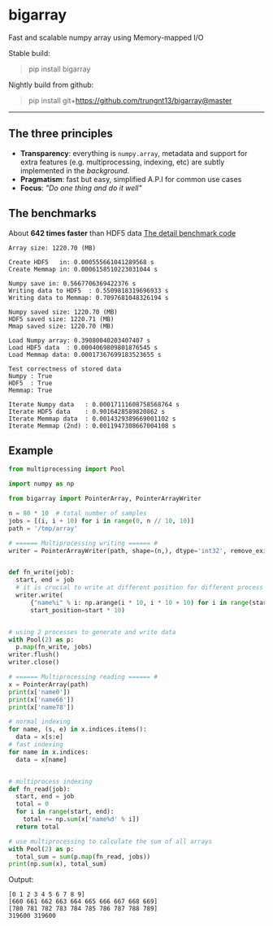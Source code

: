 # bigarray
Fast and scalable numpy array using Memory-mapped I/O

Stable build:
> pip install bigarray

Nightly build from github:
> pip install git+https://github.com/trungnt13/bigarray@master

---
## The three principles

* **Transparency**: everything is `numpy.array`, metadata and support for extra features (e.g. multiprocessing, indexing, etc) are subtly implemented in the _background_.
* **Pragmatism**: fast but easy, simplified A.P.I for common use cases
* **Focus**: _"Do one thing and do it well"_

## The benchmarks

About **642 times faster** than HDF5 data
[The detail benchmark code](https://github.com/trungnt13/bigarray/blob/master/benchmarks/mmap_vs_hdf5.py)
```
Array size: 1220.70 (MB)

Create HDF5   in: 0.000555661041289568 s
Create Memmap in: 0.0006158510223031044 s

Numpy save in: 0.5667706369422376 s
Writing data to HDF5  : 0.5509818319696933 s
Writing data to Memmap: 0.7097681048326194 s

Numpy saved size: 1220.70 (MB)
HDF5 saved size: 1220.71 (MB)
Mmap saved size: 1220.70 (MB)

Load Numpy array: 0.39080040203407407 s
Load HDF5 data  : 0.0004069809801876545 s
Load Memmap data: 0.00017367699183523655 s

Test correctness of stored data
Numpy : True
HDF5  : True
Memmap: True

Iterate Numpy data   : 0.00017111608758568764 s
Iterate HDF5 data    : 0.9016428589820862 s
Iterate Memmap data  : 0.0014329389669001102 s
Iterate Memmap (2nd) : 0.0011947308667004108 s

```

## Example

```python
from multiprocessing import Pool

import numpy as np

from bigarray import PointerArray, PointerArrayWriter

n = 80 * 10  # total number of samples
jobs = [(i, i + 10) for i in range(0, n // 10, 10)]
path = '/tmp/array'

# ====== Multiprocessing writing ====== #
writer = PointerArrayWriter(path, shape=(n,), dtype='int32', remove_exist=True)


def fn_write(job):
  start, end = job
  # it is crucial to write at different position for different process
  writer.write(
      {"name%i" % i: np.arange(i * 10, i * 10 + 10) for i in range(start, end)},
      start_position=start * 10)


# using 2 processes to generate and write data
with Pool(2) as p:
  p.map(fn_write, jobs)
writer.flush()
writer.close()

# ====== Multiprocessing reading ====== #
x = PointerArray(path)
print(x['name0'])
print(x['name66'])
print(x['name78'])

# normal indexing
for name, (s, e) in x.indices.items():
  data = x[s:e]
# fast indexing
for name in x.indices:
  data = x[name]


# multiprocess indexing
def fn_read(job):
  start, end = job
  total = 0
  for i in range(start, end):
    total += np.sum(x['name%d' % i])
  return total

# use multiprocessing to calculate the sum of all arrays
with Pool(2) as p:
  total_sum = sum(p.map(fn_read, jobs))
print(np.sum(x), total_sum)
```

Output:
```
[0 1 2 3 4 5 6 7 8 9]
[660 661 662 663 664 665 666 667 668 669]
[780 781 782 783 784 785 786 787 788 789]
319600 319600
```
